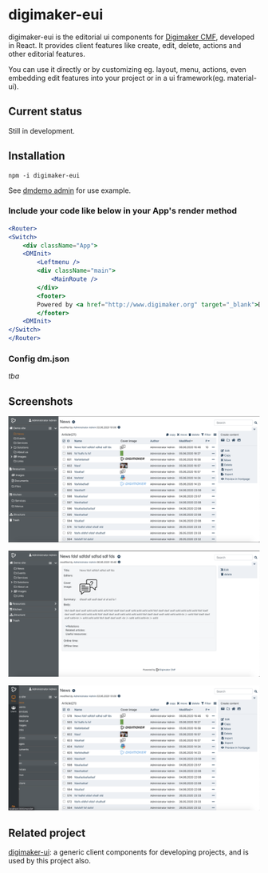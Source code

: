 digimaker-eui
=========
digimaker-eui is the editorial ui components for [Digimaker CMF](http://github.com/digimakergo/digimaker), developed in React. It provides client features like create, edit, delete, actions and other editorial features.

You can use it directly or by customizing eg. layout, menu, actions, even embedding edit features into your project or in a ui framework(eg. material-ui).

## Current status
Still in development.

## Installation
```
npm -i digimaker-eui
```

See [dmdemo admin](https://github.com/digimakergo/dmdemo/tree/master/web/admin) for use example.

### Include your code like below in your App's render method
```jsx
<Router>
<Switch>
    <div className="App">
    <DMInit>
        <Leftmenu />
        <div className="main">
            <MainRoute />
        </div>
        <footer>
        Powered by <a href="http://www.digimaker.org" target="_blank">Digimaker CMF</a>
        </footer>
    <DMInit>
</Switch>
</Router>
```

### Config dm.json
*tba*

## Screenshots

![alt text](./doc/eui-1.png "List")

![alt text](./doc/eui-2.png "Detail")

![alt text](./doc/eui-3.png "Slide menu")

## Related project
[digimaker-ui](https://github.com/digimakergo/ui): a generic client components for developing projects, and is used by this project also.
